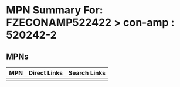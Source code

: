 



# MPN Summary For: FZECONAMP522422 > con-amp : 520242-2

## MPNs
  

|MPN|Direct Links|Search Links|
| :--- | :--- | :--- |
||||
